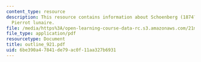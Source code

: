 ```yaml
---
content_type: resource
description: This resource contains information about Schoenberg (1874?51) and atonality,
  Pierrot lunaire.
file: /media/https%3A/open-learning-course-data-rc.s3.amazonaws.com/21m-262-modern-music-1900-1960-fall-2006/6be390a47841de79ac0f11aa327b6931_outline_921.pdf
file_type: application/pdf
resourcetype: Document
title: outline_921.pdf
uid: 6be390a4-7841-de79-ac0f-11aa327b6931
---
```

